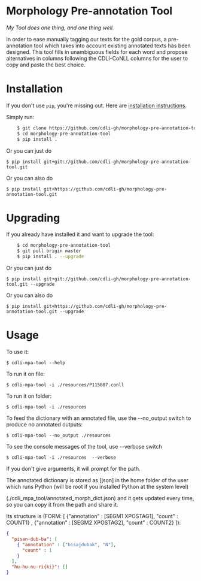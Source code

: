 # Morphology Pre-annotation Tool

*My Tool does one thing, and one thing well.*

In order to ease manually tagging our texts for the gold corpus, 
a pre-annotation tool which takes into account existing annotated 
texts has been designed. This tool fills in unambiguous fields for 
each word and propose alternatives in columns following the CDLI-CoNLL 
columns for the user to copy and paste the best choice.


# Installation

If you don't use `pip`, you're missing out.
Here are [installation instructions](https://pip.pypa.io/en/stable/installing/).

Simply run:

```bash
    $ git clone https://github.com/cdli-gh/morphology-pre-annotation-tool.git
    $ cd morphology-pre-annotation-tool
    $ pip install .
```
    
Or you can just do 

    $ pip install git+git://github.com/cdli-gh/morphology-pre-annotation-tool.git
    
Or you can also do  

    $ pip install git+https://github.com/cdli-gh/morphology-pre-annotation-tool.git   
    
# Upgrading
    
If you already have installed it and want to upgrade the tool:

```bash
    $ cd morphology-pre-annotation-tool
    $ git pull origin master
    $ pip install . --upgrade
```    

Or you can just do 

    $ pip install git+git://github.com/cdli-gh/morphology-pre-annotation-tool.git --upgrade
    
Or you can also do  

    $ pip install git+https://github.com/cdli-gh/morphology-pre-annotation-tool.git --upgrade
    

# Usage

To use it:

    $ cdli-mpa-tool --help
    
To run it on file:
    
    $ cdli-mpa-tool -i ./resources/P115087.conll 
    
To run it on folder:

    $ cdli-mpa-tool -i ./resources    
    

To feed the dictionary with an annotated file, use the --no_output switch to produce no annotated outputs:

    $ cdli-mpa-tool --no_output ./resources    
    
To see the console messages of the tool, use --verbose switch

    $ cdli-mpa-tool -i ./resources  --verbose
    
    

If you don't give arguments, it will prompt for the path.

The annotated dictionary is stored as [json] in the home folder of the user which runs Python (will be root if you installed Python at the system level)

(./cdli_mpa_tool/annotated_morph_dict.json) and it gets updated every time, 
so you can copy it from the path and share it.

Its structure is (FORM: [ {"annotation" : [SEGM1	XPOSTAG1], "count" : COUNT1} , {"annotation" : [SEGM2	XPOSTAG2], "count" : COUNT2} ]):

```json
{
  "pisan-dub-ba": [
    { "annotation" : ["bisajdubak", "N"],
      "count" : 1
    }
  ],
  "hu-hu-nu-ri{ki}": []
}
```
    

